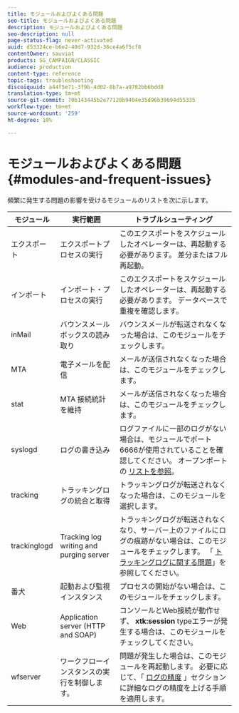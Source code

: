 ```yaml
---
title: モジュールおよびよくある問題
seo-title: モジュールおよびよくある問題
description: モジュールおよびよくある問題
seo-description: null
page-status-flag: never-activated
uuid: d53324ce-b6e2-40d7-932d-36ce4a6f5cf8
contentOwner: sauviat
products: SG_CAMPAIGN/CLASSIC
audience: production
content-type: reference
topic-tags: troubleshooting
discoiquuid: a44f5e71-3f9b-4d02-8b7a-a9782bb6bdd8
translation-type: tm+mt
source-git-commit: 70b143445b2e77128b9404e35d96b39694d55335
workflow-type: tm+mt
source-wordcount: '259'
ht-degree: 10%

---
```



# モジュールおよびよくある問題{#modules-and-frequent-issues}

頻繁に発生する問題の影響を受けるモジュールのリストを次に示します。

<table> 
 <thead> 
  <tr> 
   <th> モジュール </th> 
   <th> 実行範囲 </th> 
   <th> トラブルシューティング </th> 
  </tr> 
 </thead> 
 <tbody> 
  <tr> 
   <td> エクスポート </td> 
   <td> エクスポートプロセスの実行<br /> </td> 
   <td> このエクスポートをスケジュールしたオペレーターは、再起動する必要があります。 差分またはフル再起動。<br /> </td> 
  </tr> 
  <tr> 
   <td> インポート </td> 
   <td> インポート・プロセスの実行<br /> </td> 
   <td> このエクスポートをスケジュールしたオペレーターは、再起動する必要があります。 データベースで重複を確認します。<br /> </td> 
  </tr> 
  <tr> 
   <td> inMail </td> 
   <td> バウンスメールボックスの読み取り<br /> </td> 
   <td> バウンスメールが転送されなくなった場合は、このモジュールをチェックします。<br /> </td> 
  </tr> 
  <tr> 
   <td> MTA </td> 
   <td> 電子メールを配信<br /> </td> 
   <td> メールが送信されなくなった場合は、このモジュールをチェックします。<br /> </td> 
  </tr> 
  <tr> 
   <td> stat </td> 
   <td> MTA 接続統計を維持<br /> </td> 
   <td> メールが送信されなくなった場合は、このモジュールをチェックします。<br /> </td> 
  </tr> 
  <tr> 
   <td> syslogd </td> 
   <td> ログの書き込み<br /> </td> 
   <td> ログファイルに一部のログがない場合は、モジュールでポート6666が使用されていることを確認してください。 オープンポートの <a href="../../production/using/general-architecture.md#list-of-open-ports" target="_blank">リストを参照</a>。<br /> </td> 
  </tr> 
  <tr> 
   <td> tracking </td> 
   <td> トラッキングログの統合と取得<br /> </td> 
   <td> トラッキングログが転送されなくなった場合は、このモジュールを選択します。<br /> </td> 
  </tr> 
  <tr> 
   <td> trackinglogd </td> 
   <td> Tracking log writing and purging server<br /> </td> 
   <td> トラッキングログが転送されなくなり、サーバー上のファイルにログの痕跡がない場合は、このモジュールをチェックします。 「 <a href="../../production/using/tracking-logs-issues.md" target="_blank">トラッキングログに関する問題</a>」を参照してください。<br /> </td> 
  </tr> 
  <tr> 
   <td> 番犬 </td> 
   <td> 起動および監視インスタンス<br /> </td> 
   <td> プロセスの開始がない場合は、このモジュールをチェックします。<br /> </td> 
  </tr> 
  <tr> 
   <td> Web </td> 
   <td> Application server (HTTP and SOAP)<br /> </td> 
   <td> コンソールとWeb接続が動作せず、 <strong>xtk:session</strong> typeエラーが発生する場合は、このモジュールをチェックしてください。<br /> </td> 
  </tr> 
  <tr> 
   <td> wfserver </td> 
   <td> ワークフローインスタンスの実行を制御します。<br /> </td> 
   <td> 問題が発生した場合は、このモジュールを再起動します。 必要に応じて、「 <a href="../../production/using/log-precision.md" target="_blank">ログの精度</a> 」セクションに詳細なログの精度を上げる手順を適用します。<br /> </td> 
  </tr> 
 </tbody> 
</table>

